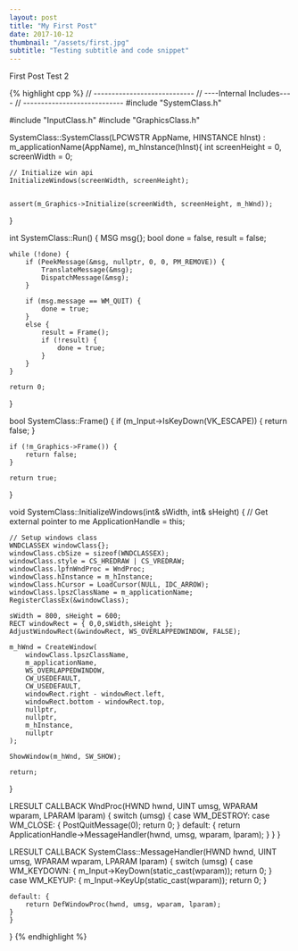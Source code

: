 ```yaml
---
layout: post
title: "My First Post"
date: 2017-10-12
thumbnail: "/assets/first.jpg"
subtitle: "Testing subtitle and code snippet"
---
```



First Post Test 2


{% highlight cpp %}
// ----------------------------
// ----Internal Includes----
// ----------------------------
#include "SystemClass.h"

#include "InputClass.h"
#include "GraphicsClass.h"

SystemClass::SystemClass(LPCWSTR AppName, HINSTANCE hInst) :
	m_applicationName(AppName),
	m_hInstance(hInst){
	int screenHeight = 0, 
		screenWidth = 0;

	// Initialize win api
	InitializeWindows(screenWidth, screenHeight);


	assert(m_Graphics->Initialize(screenWidth, screenHeight, m_hWnd));
}

int SystemClass::Run() {
	MSG msg{};
	bool done = false, 
		result = false;

	while (!done) {
		if (PeekMessage(&msg, nullptr, 0, 0, PM_REMOVE)) {
			TranslateMessage(&msg);
			DispatchMessage(&msg);
		}

		if (msg.message == WM_QUIT) {
			done = true;
		}
		else {
			result = Frame();
			if (!result) {
				done = true;
			}
		}
	}

	return 0;
}

bool SystemClass::Frame() {
	if (m_Input->IsKeyDown(VK_ESCAPE)) {
		return false;
	}

	if (!m_Graphics->Frame()) {
		return false;
	}

	return true;
}

void SystemClass::InitializeWindows(int& sWidth, int& sHeight) {
	// Get external pointer to me
	ApplicationHandle = this;

	// Setup windows class
	WNDCLASSEX windowClass{};
	windowClass.cbSize = sizeof(WNDCLASSEX);
	windowClass.style = CS_HREDRAW | CS_VREDRAW;
	windowClass.lpfnWndProc = WndProc;
	windowClass.hInstance = m_hInstance;
	windowClass.hCursor = LoadCursor(NULL, IDC_ARROW);
	windowClass.lpszClassName = m_applicationName;
	RegisterClassEx(&windowClass);

	sWidth = 800, sHeight = 600;
	RECT windowRect = { 0,0,sWidth,sHeight };
	AdjustWindowRect(&windowRect, WS_OVERLAPPEDWINDOW, FALSE);

	m_hWnd = CreateWindow(
		windowClass.lpszClassName,
		m_applicationName,
		WS_OVERLAPPEDWINDOW,
		CW_USEDEFAULT,
		CW_USEDEFAULT,
		windowRect.right - windowRect.left,
		windowRect.bottom - windowRect.top,
		nullptr,
		nullptr,
		m_hInstance,
		nullptr
	);

	ShowWindow(m_hWnd, SW_SHOW);

	return;
}

LRESULT CALLBACK WndProc(HWND hwnd, UINT umsg, WPARAM wparam, LPARAM lparam) {
	switch (umsg)
	{
	case WM_DESTROY:
	case WM_CLOSE: {
		PostQuitMessage(0);
		return 0;
	}
	default: {
		return ApplicationHandle->MessageHandler(hwnd, umsg, wparam, lparam);
	}
	}
}

LRESULT CALLBACK SystemClass::MessageHandler(HWND hwnd, UINT umsg, WPARAM wparam, LPARAM lparam) {
	switch (umsg)
	{
	case WM_KEYDOWN: {
		m_Input->KeyDown(static_cast<unsigned int>(wparam));
		return 0;
	}
	case WM_KEYUP: {
		m_Input->KeyUp(static_cast<unsigned int>(wparam));
		return 0;
	}

	default: {
		return DefWindowProc(hwnd, umsg, wparam, lparam);
	}
	}
}
{% endhighlight %}
